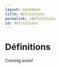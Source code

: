 ```yaml
---
layout: markdown
title: Définitions
permalink: /definitions
id: definitions
---
```


<h1 class="mb-5">Définitions</h1>

Coming soon!
